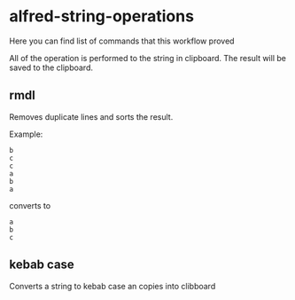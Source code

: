 # alfred-string-operations

Here you can find list of commands that this workflow proved

All of the operation is performed to the string in clipboard.
The result will be saved to the clipboard.

## rmdl
Removes duplicate lines and sorts the result.

Example:
```
b
c
c
a
b
a
````
converts to

```
a
b
c
```

## kebab case
Converts a string to kebab case an copies into clibboard
